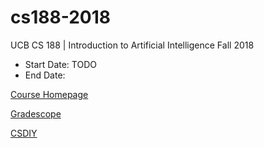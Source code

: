 # cs188-2018
UCB CS 188 | Introduction to Artificial Intelligence Fall 2018

- Start Date:  TODO
- End Date:

[Course Homepage](https://inst.eecs.berkeley.edu/~cs188/fa18/index.html)

[Gradescope](https://www.gradescope.com/courses/33660)

[CSDIY](https://csdiy.wiki/%E4%BA%BA%E5%B7%A5%E6%99%BA%E8%83%BD/CS188/)

